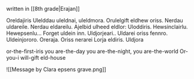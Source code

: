 written in [[8th grade|Erajan]]

Oreldajiris
Ulelddau uleldnai, uleldmora.
Orulelgift eldhew oriss. Nerdau uldareile.
Nerdau eldareilu. Ajelbid ulheed eldlor: Uloddiris.
Hewsinclairlu. Hewepsenlu... Forget uldein inn.
Uldjorjeari.. Uldarei oriss fennro. Uldeinjororo.
Oreraja. Oriss nerarei
Lorja eldiris.
	Uldjora

or-the-first-iris
you are-the-day you are-the-night, you are-the-world
Or-you-i will-gift eld-house


![[Message by Clara epsens grave.png]]